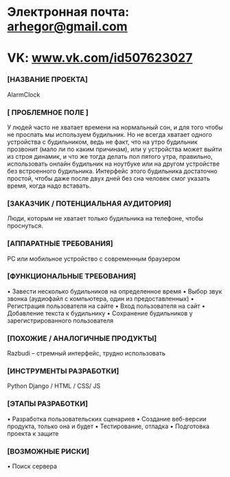 # Электронная почта: arhegor@gmail.com

# VK: www.vk.com/id507623027

### [НАЗВАНИЕ ПРОЕКТА]

 AlarmClock

### [ ПРОБЛЕМНОЕ ПОЛЕ ]

У людей часто не хватает времени на нормальный сон, и для того чтобы не проспать мы используем будильник. Но не всегда хватает одного устройства с будильником, ведь не факт, что на утро будильник прозвонит (мало ли по каким причинам), или у устройства может выйти из строя динамик, и что же тогда делать пол пятого утра, правильно, использовать онлайн будильник на ноутбуке или на другом устройстве без встроенного будильника.  Интерфейс этого будильника достаточно простой, чтобы даже после двух дней без сна человек смог указать время, когда надо вставать. 

### [ЗАКАЗЧИК / ПОТЕНЦИАЛЬНАЯ АУДИТОРИЯ]

Люди, которым не хватает только будильника на телефоне, чтобы проснуться.

### [АППАРАТНЫЕ ТРЕБОВАНИЯ]

PC или мобильное устройство с современным браузером

### [ФУНКЦИОНАЛЬНЫЕ ТРЕБОВАНИЯ]

•	Завести несколько будильников на определенное время
•	Выбор звук звонка (аудиофайл с компьютера, один из предоставленных)
•	Регистрация пользователя на сайте
•	Вход пользователя на сайт
•	Добавление текста к будильнику
•	Сохранение будильников у зарегистрированного пользователя

### [ПОХОЖИЕ / АНАЛОГИЧНЫЕ ПРОДУКТЫ]
 
Razbudi – стремный интерфейс, трудно использовать 

### [ИНСТРУМЕНТЫ РАЗРАБОТКИ]

Python Django / HTML / CSS/ JS

### [ЭТАПЫ РАЗРАБОТКИ]

•	Разработка пользовательских сценариев
•	Создание веб-версии продукта, только она и будет
•	Тестирование, отладка
•	Подготовка проекта к защите

### [ВОЗМОЖНЫЕ РИСКИ]
 
•	Поиск сервера 

